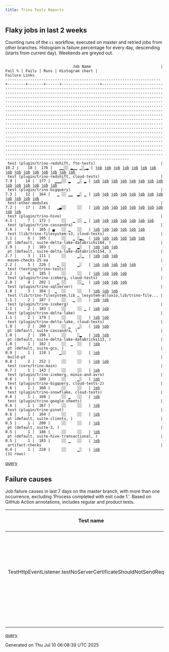 ```yaml
---
title: Trino Tests Reports
---
```


## Flaky jobs in last 2 weeks

Counting runs of the `ci` workflow, executed on master and retried jobs from other branches.
Histogram is failure percentage for every day, descending (starts from current day).
Weekends are greyed out.
<pre><code>
                              Job Name                               | Fail % | Fails | Runs | Histogram chart |                                                                                                                                                                                                                                                                                                                                                                                                                                                                                                                                                                                                                  Failure Links                                                                                                                                                                                                                                                                                                                                                                                                                                                                                                                                                                                                                   
---------------------------------------------------------------------+--------+-------+------+-----------------+--------------------------------------------------------------------------------------------------------------------------------------------------------------------------------------------------------------------------------------------------------------------------------------------------------------------------------------------------------------------------------------------------------------------------------------------------------------------------------------------------------------------------------------------------------------------------------------------------------------------------------------------------------------------------------------------------------------------------------------------------------------------------------------------------------------------------------------------------------------------------------------------------------------------------------------------------------------------------------------------------------------------------------------------------------------------------------------------------------------------------------------------------------------------------------------------------------------------------------------------------
 test (plugin/trino-redshift, fte-tests)                             |   10.2 |    18 |  176 |   ▁▁░░ ▂▁▁ ▁░▁▂ | <a href="https://github.com/trinodb/trino/actions/runs/16145853550/job/45564472997">job</a> <a href="https://github.com/trinodb/trino/actions/runs/16116075416/job/45470192541">job</a> <a href="https://github.com/trinodb/trino/actions/runs/16042161136/job/45265759257">job</a> <a href="https://github.com/trinodb/trino/actions/runs/16042161136/job/45265759257">job</a> <a href="https://github.com/trinodb/trino/actions/runs/16050701766/job/45292474240">job</a> <a href="https://github.com/trinodb/trino/actions/runs/16023456273/job/45205726341">job</a> <a href="https://github.com/trinodb/trino/actions/runs/16025498979/job/45212359945">job</a> <a href="https://github.com/trinodb/trino/actions/runs/16033868061/job/45240853712">job</a> <a href="https://github.com/trinodb/trino/actions/runs/15999825428/job/45131762223">job</a> <a href="https://github.com/trinodb/trino/actions/runs/15959045253/job/45009114158">job</a> <a href="https://github.com/trinodb/trino/actions/runs/15926066729/job/44923556717">job</a> <a href="https://github.com/trinodb/trino/actions/runs/15926066729/job/44923556717">job</a> <a href="https://github.com/trinodb/trino/actions/runs/15936168102/job/44956425311">job</a> <a href="https://github.com/trinodb/trino/actions/runs/15936168102/job/44956425311">job</a> <a href="https://github.com/trinodb/trino/actions/runs/15896116875/job/44828024660">job</a>  
 test (plugin/trino-redshift, cloud-tests)                           |    7.9 |    14 |  177 |  ▁▁▁░░ ▂   ▁░ ▂ | <a href="https://github.com/trinodb/trino/actions/runs/16166347634/job/45629143312">job</a> <a href="https://github.com/trinodb/trino/actions/runs/16166704742/job/45630304525">job</a> <a href="https://github.com/trinodb/trino/actions/runs/16145853550/job/45564472943">job</a> <a href="https://github.com/trinodb/trino/actions/runs/16115884241/job/45469590754">job</a> <a href="https://github.com/trinodb/trino/actions/runs/16042161136/job/45265759225">job</a> <a href="https://github.com/trinodb/trino/actions/runs/16042161136/job/45265759225">job</a> <a href="https://github.com/trinodb/trino/actions/runs/16050701766/job/45292474402">job</a> <a href="https://github.com/trinodb/trino/actions/runs/16023456273/job/45205726306">job</a> <a href="https://github.com/trinodb/trino/actions/runs/15959045253/job/45009114157">job</a> <a href="https://github.com/trinodb/trino/actions/runs/15896138402/job/44828091677">job</a> <a href="https://github.com/trinodb/trino/actions/runs/15897809009/job/44833576841">job</a> <a href="https://github.com/trinodb/trino/actions/runs/15901841160/job/44846536039">job</a> <a href="https://github.com/trinodb/trino/actions/runs/15902903167/job/44850114871">job</a> <a href="https://github.com/trinodb/trino/actions/runs/15905751102/job/44860136483">job</a>                                                                                  
 test (plugin/trino-bigquery)                                        |    7.3 |    12 |  164 |   ▁ ░░ ▁▁  ▂░ ▁ | <a href="https://github.com/trinodb/trino/actions/runs/16134263695/job/45527434944">job</a> <a href="https://github.com/trinodb/trino/actions/runs/16140861875/job/45547899456">job</a> <a href="https://github.com/trinodb/trino/actions/runs/16042161136/job/45265759129">job</a> <a href="https://github.com/trinodb/trino/actions/runs/16042161136/job/45265759129">job</a> <a href="https://github.com/trinodb/trino/actions/runs/16018873103/job/45190951431">job</a> <a href="https://github.com/trinodb/trino/actions/runs/16021342174/job/45198930971">job</a> <a href="https://github.com/trinodb/trino/actions/runs/15950369323/job/44989547612">job</a> <a href="https://github.com/trinodb/trino/actions/runs/15958527251/job/45007966244">job</a> <a href="https://github.com/trinodb/trino/actions/runs/15908415426/job/44869377041">job</a> <a href="https://github.com/trinodb/trino/actions/runs/15908415426/job/44869377041">job</a> <a href="https://github.com/trinodb/trino/actions/runs/15908415426/job/44878330940">job</a> <a href="https://github.com/trinodb/trino/actions/runs/15908415426/job/44878330940">job</a>                                                                                                                                                                                                                                                  
 test-other-modules                                                  |    7.2 |    17 |  236 |   ▁▃░░     ░░   | <a href="https://github.com/trinodb/trino/actions/runs/16124860116/job/45547905346">job</a> <a href="https://github.com/trinodb/trino/actions/runs/16124860116/job/45547905346">job</a> <a href="https://github.com/trinodb/trino/actions/runs/16134263695/job/45527394224">job</a> <a href="https://github.com/trinodb/trino/actions/runs/16145623352/job/45563561050">job</a> <a href="https://github.com/trinodb/trino/actions/runs/16112278251/job/45458289448">job</a> <a href="https://github.com/trinodb/trino/actions/runs/16115273716/job/45467639919">job</a> <a href="https://github.com/trinodb/trino/actions/runs/16115884241/job/45469535794">job</a> <a href="https://github.com/trinodb/trino/actions/runs/16116075416/job/45470132444">job</a> <a href="https://github.com/trinodb/trino/actions/runs/16117372295/job/45474301952">job</a> <a href="https://github.com/trinodb/trino/actions/runs/16025498979/job/45212286548">job</a>                                                                                                                                                                                                                                                                                                                                                                                                                  
 test (plugin/trino-hive)                                            |    4.1 |     7 |  172 |     ░░   ▁ ░░ ▁ | <a href="https://github.com/trinodb/trino/actions/runs/16166704742/job/45630304452">job</a> <a href="https://github.com/trinodb/trino/actions/runs/16016164840/job/45183141123">job</a> <a href="https://github.com/trinodb/trino/actions/runs/15996482426/job/45121060093">job</a> <a href="https://github.com/trinodb/trino/actions/runs/15965858549/job/45026092637">job</a> <a href="https://github.com/trinodb/trino/actions/runs/15901841160/job/44846536000">job</a> <a href="https://github.com/trinodb/trino/actions/runs/15908415426/job/44869377095">job</a> <a href="https://github.com/trinodb/trino/actions/runs/15908415426/job/44869377095">job</a>                                                                                                                                                                                                                                                                                                                                                                                                                                                                                                                                                                                                                                                                  
 test (plugin/trino-cassandra)                                       |    3.6 |     6 |  165 | ▄   ░░ ▁   ░░   | <a href="https://github.com/trinodb/trino/actions/runs/16184390618/job/45687234505">job</a> <a href="https://github.com/trinodb/trino/actions/runs/16184390618/job/45687234505">job</a> <a href="https://github.com/trinodb/trino/actions/runs/16042161136/job/45265759143">job</a> <a href="https://github.com/trinodb/trino/actions/runs/16042161136/job/45265759143">job</a> <a href="https://github.com/trinodb/trino/actions/runs/16048403271/job/45285133039">job</a> <a href="https://github.com/trinodb/trino/actions/runs/15965465365/job/45025001028">job</a>                                                                                                                                                                                                                                                                                                                                                                                                                                                                                                                                                                                                                                                                                                                                                  
 test (lib/trino-filesystem-s3, cloud-tests)                         |    3.1 |     6 |  195 |     ░░   ▁ ░▂▁  | <a href="https://github.com/trinodb/trino/actions/runs/16180955786/job/45677308386">job</a> <a href="https://github.com/trinodb/trino/actions/runs/15994141271/job/45113627091">job</a> <a href="https://github.com/trinodb/trino/actions/runs/15943661360/job/44974991932">job</a> <a href="https://github.com/trinodb/trino/actions/runs/15943661360/job/44974991932">job</a> <a href="https://github.com/trinodb/trino/actions/runs/15926066729/job/44923556622">job</a> <a href="https://github.com/trinodb/trino/actions/runs/15926066729/job/44923556622">job</a>                                                                                                                                                                                                                                                                                                                                                                                                                                                                                                                                                                                                                                                                                                                                                  
 pt (default, suite-delta-lake-databricks164, )                      |    2.9 |     3 |  103 |     ░░ ▁   ▂░   | <a href="https://github.com/trinodb/trino/actions/runs/16048403271/job/45285899545">job</a> <a href="https://github.com/trinodb/trino/actions/runs/15949758160/job/44988460044">job</a> <a href="https://github.com/trinodb/trino/actions/runs/15950369323/job/44989696993">job</a>                                                                                                                                                                                                                                                                                                                                                                                                                                                                                                                                                                                                                                                                                                                                                                                                                                                                                                                                                                                                  
 pt (default, suite-delta-lake-databricks154, )                      |    2.7 |     3 |  111 |     ░░     ▁░▁  | <a href="https://github.com/trinodb/trino/actions/runs/15959045253/job/45009279581">job</a> <a href="https://github.com/trinodb/trino/actions/runs/15926066729/job/44924076929">job</a> <a href="https://github.com/trinodb/trino/actions/runs/15926066729/job/44924076929">job</a>                                                                                                                                                                                                                                                                                                                                                                                                                                                                                                                                                                                                                                                                                                                                                                                                                                                                                                                                                                                                  
 maven-checks 25-ea                                                  |    2.2 |     5 |  226 |   ▁ ░░     ▁░   | <a href="https://github.com/trinodb/trino/actions/runs/16143961655/job/45557820270">job</a> <a href="https://github.com/trinodb/trino/actions/runs/16145853550/job/45564379843">job</a> <a href="https://github.com/trinodb/trino/actions/runs/16033651805/job/45240080459">job</a> <a href="https://github.com/trinodb/trino/actions/runs/15980909482/job/45074841597">job</a> <a href="https://github.com/trinodb/trino/actions/runs/15949758160/job/44988278589">job</a>                                                                                                                                                                                                                                                                                                                                                                                                                                                                                                                                                                                                                                                                                                                                                                                                                                  
 test (testing/trino-tests)                                          |    2.2 |     4 |  185 |     ░░     ░░   | <a href="https://github.com/trinodb/trino/actions/runs/16166347634/job/45629143308">job</a> <a href="https://github.com/trinodb/trino/actions/runs/16025498979/job/45212359962">job</a> <a href="https://github.com/trinodb/trino/actions/runs/15936139211/job/44956340095">job</a> <a href="https://github.com/trinodb/trino/actions/runs/15899680163/job/44839637817">job</a>                                                                                                                                                                                                                                                                                                                                                                                                                                                                                                                                                                                                                                                                                                                                                                                                                                                                                                                  
 test (plugin/trino-iceberg, cloud-tests)                            |    2.0 |     4 |  202 |   ▁ ░░     ░░▁  | <a href="https://github.com/trinodb/trino/actions/runs/16145853550/job/45564475585">job</a> <a href="https://github.com/trinodb/trino/actions/runs/16149445136/job/45576876558">job</a> <a href="https://github.com/trinodb/trino/actions/runs/15931113196/job/44940372996">job</a> <a href="https://github.com/trinodb/trino/actions/runs/15931113196/job/44940372996">job</a>                                                                                                                                                                                                                                                                                                                                                                                                                                                                                                                                                                                                                                                                                                                                                                                                                                                                                                                  
 test (plugin/trino-sqlserver)                                       |    1.8 |     3 |  164 |  ▁  ░░     ░░   | <a href="https://github.com/trinodb/trino/actions/runs/16166347634/job/45629143275">job</a> <a href="https://github.com/trinodb/trino/actions/runs/16182359636/job/45681517723">job</a> <a href="https://github.com/trinodb/trino/actions/runs/16128976490/job/45512553122">job</a>                                                                                                                                                                                                                                                                                                                                                                                                                                                                                                                                                                                                                                                                                                                                                                                                                                                                                                                                                                                                  
 test (lib/trino-filesystem,lib … lesystem-alluxio,lib/trino-file... |    1.1 |     2 |  187 |     ░░   ▁ ░░   | <a href="https://github.com/trinodb/trino/actions/runs/15990281759/job/45102217403">job</a> <a href="https://github.com/trinodb/trino/actions/runs/15990281759/job/45102217403">job</a>                                                                                                                                                                                                                                                                                                                                                                                                                                                                                                                                                                                                                                                                                                                                                                                                                                                                                                                                                                                                                                                                                  
 test (plugin/trino-iceberg)                                         |    1.1 |     2 |  183 |     ░░     ░░ ▁ | <a href="https://github.com/trinodb/trino/actions/runs/15896138402/job/44828091616">job</a> <a href="https://github.com/trinodb/trino/actions/runs/15901841160/job/44846536015">job</a>                                                                                                                                                                                                                                                                                                                                                                                                                                                                                                                                                                                                                                                                                                                                                                                                                                                                                                                                                                                                                                                                                  
 test (plugin/trino-delta-lake)                                      |    1.1 |     2 |  179 |     ░░     ░░   | <a href="https://github.com/trinodb/trino/actions/runs/16163727441/job/45620630369">job</a> <a href="https://github.com/trinodb/trino/actions/runs/15902903167/job/44850114747">job</a>                                                                                                                                                                                                                                                                                                                                                                                                                                                                                                                                                                                                                                                                                                                                                                                                                                                                                                                                                                                                                                                                                  
 test (plugin/trino-delta-lake, cloud-tests)                         |    1.0 |     2 |  200 |     ░░ ▁   ▁░   | <a href="https://github.com/trinodb/trino/actions/runs/16040528506/job/45261051428">job</a> <a href="https://github.com/trinodb/trino/actions/runs/15957878635/job/45006529010">job</a>                                                                                                                                                                                                                                                                                                                                                                                                                                                                                                                                                                                                                                                                                                                                                                                                                                                                                                                                                                                                                                                                                  
 pt (default, suite-cassandra, )                                     |    1.0 |     2 |  196 |     ░░     ░▂   | <a href="https://github.com/trinodb/trino/actions/runs/15939077309/job/44964581752">job</a> <a href="https://github.com/trinodb/trino/actions/runs/15939077309/job/44964581752">job</a>                                                                                                                                                                                                                                                                                                                                                                                                                                                                                                                                                                                                                                                                                                                                                                                                                                                                                                                                                                                                                                                                                  
 pt (default, suite-delta-lake-databricks113, )                      |    1.0 |     1 |  102 |     ░░  ▁  ░░   | <a href="https://github.com/trinodb/trino/actions/runs/16018873103/job/45191576727">job</a>                                                                                                                                                                                                                                                                                                                                                                                                                                                                                                                                                                                                                                                                                                                                                                                                                                                                                                                                                                                                                                                                                                                                                                  
 pt (default, suite-gcs, )                                           |    0.9 |     1 |  110 |    ▁░░     ░░   | <a href="https://github.com/trinodb/trino/actions/runs/16115884241/job/45470472079">job</a>                                                                                                                                                                                                                                                                                                                                                                                                                                                                                                                                                                                                                                                                                                                                                                                                                                                                                                                                                                                                                                                                                                                                                                  
 build-pt                                                            |    0.8 |     2 |  252 |     ░░     ░░   | <a href="https://github.com/trinodb/trino/actions/runs/16021077839/job/45198103380">job</a> <a href="https://github.com/trinodb/trino/actions/runs/15980909482/job/45074841726">job</a>                                                                                                                                                                                                                                                                                                                                                                                                                                                                                                                                                                                                                                                                                                                                                                                                                                                                                                                                                                                                                                                                                  
 test (core/trino-main)                                              |    0.7 |     1 |  143 |     ░░     ░░   | <a href="https://github.com/trinodb/trino/actions/runs/15896116875/job/44828024575">job</a>                                                                                                                                                                                                                                                                                                                                                                                                                                                                                                                                                                                                                                                                                                                                                                                                                                                                                                                                                                                                                                                                                                                                                                  
 test (plugin/trino-iceberg, minio-and-avro)                         |    0.6 |     1 |  180 |     ░░     ▁░   | <a href="https://github.com/trinodb/trino/actions/runs/15949758160/job/44988301228">job</a>                                                                                                                                                                                                                                                                                                                                                                                                                                                                                                                                                                                                                                                                                                                                                                                                                                                                                                                                                                                                                                                                                                                                                                  
 test (plugin/trino-bigquery, cloud-tests-2)                         |    0.6 |     1 |  168 |     ░░     ░░   | <a href="https://github.com/trinodb/trino/actions/runs/15983513915/job/45083120570">job</a>                                                                                                                                                                                                                                                                                                                                                                                                                                                                                                                                                                                                                                                                                                                                                                                                                                                                                                                                                                                                                                                                                                                                                                  
 test (plugin/trino-snowflake, cloud-tests)                          |    0.6 |     1 |  168 |     ░░ ▁   ░░   | <a href="https://github.com/trinodb/trino/actions/runs/16059706453/job/45322695138">job</a>                                                                                                                                                                                                                                                                                                                                                                                                                                                                                                                                                                                                                                                                                                                                                                                                                                                                                                                                                                                                                                                                                                                                                                  
 test (plugin/trino-google-sheets)                                   |    0.6 |     1 |  167 |     ░░     ░░   | <a href="https://github.com/trinodb/trino/actions/runs/16165061254/job/45625003321">job</a>                                                                                                                                                                                                                                                                                                                                                                                                                                                                                                                                                                                                                                                                                                                                                                                                                                                                                                                                                                                                                                                                                                                                                                  
 test (plugin/trino-pinot)                                           |    0.6 |     1 |  164 |     ░░     ░░   | <a href="https://github.com/trinodb/trino/actions/runs/16033868061/job/45240853697">job</a>                                                                                                                                                                                                                                                                                                                                                                                                                                                                                                                                                                                                                                                                                                                                                                                                                                                                                                                                                                                                                                                                                                                                                                  
 pt (default, suite-clients, )                                       |    0.5 |     1 |  200 |     ░░     ░░   | <a href="https://github.com/trinodb/trino/actions/runs/16115884241/job/45470472074">job</a>                                                                                                                                                                                                                                                                                                                                                                                                                                                                                                                                                                                                                                                                                                                                                                                                                                                                                                                                                                                                                                                                                                                                                                  
 pt (default, suite-3, )                                             |    0.5 |     1 |  186 |     ░░     ░░   | <a href="https://github.com/trinodb/trino/actions/runs/16033868061/job/45241487096">job</a>                                                                                                                                                                                                                                                                                                                                                                                                                                                                                                                                                                                                                                                                                                                                                                                                                                                                                                                                                                                                                                                                                                                                                                  
 pt (default, suite-hive-transactional, )                            |    0.5 |     1 |  183 |     ░░ ▁   ░░   | <a href="https://github.com/trinodb/trino/actions/runs/16051040166/job/45294348371">job</a>                                                                                                                                                                                                                                                                                                                                                                                                                                                                                                                                                                                                                                                                                                                                                                                                                                                                                                                                                                                                                                                                                                                                                                  
 artifact-checks                                                     |    0.4 |     1 |  228 |     ░░     ▁░   | <a href="https://github.com/trinodb/trino/actions/runs/15949758160/job/44988278583">job</a>                                                                                                                                                                                                                                                                                                                                                                                                                                                                                                                                                                                                                                                                                                                                                                                                                                                                                                                                                                                                                                                                                                                                                                  
(31 rows)
</code></pre>
[query](https://github.com/trinodb/reports/blob/034484e8ee96ed4891a26b1a46170d592af83405/sql/tests/jobs.sql)

## Failure causes

Job failure causes in last 7 days on the master branch, with more than one occurrence,
excluding 'Process completed with exit code 1.'.
Based on GitHub Action annotations, includes regular and product tests.

| Test name                                                         | Message                                  | Test failures | Run failures | % of runs | First seen at           | Last seen at            | Failure Links                                                                                                                                                                                                                                                                                                                                                                                                    |
| ----------------------------------------------------------------- | ---------------------------------------- | -------------:| ------------:| ---------:| ----------------------- | ----------------------- | ---------------------------------------------------------------------------------------------------------------------------------------------------------------------------------------------------------------------------------------------------------------------------------------------------------------------------------------------------------------------------------------------------------------- |
|                                                                   | Process completed with exit code 255.    |            10 |            7 |       2.4 | 2025-07-03 05:54:32.000 | 2025-07-09 10:57:33.000 | <a href="https://github.com/trinodb/trino/actions/runs/16042161136/job/45265759225">job</a> <a href="https://github.com/trinodb/trino/actions/runs/16042161136/job/45265759257">job</a> <a href="https://github.com/trinodb/trino/actions/runs/16050701766/job/45292474240">job</a> <a href="https://github.com/trinodb/trino/actions/runs/16050701766/job/45292474402">job</a> <a href="https://github.com/trinodb/trino/actions/runs/16115884241/job/45469590754">job</a>  |
| TestHttpEventListener.testNoServerCertificateShouldNotSendRequest | \[Handshake should have failed\] \&lt;br/\&gt; |             9 |            6 |       2.1 | 2025-07-07 11:28:11.000 | 2025-07-08 14:29:20.000 | <a href="https://github.com/trinodb/trino/actions/runs/16115273716/job/45467639919">job</a> <a href="https://github.com/trinodb/trino/actions/runs/16115884241/job/45469535794">job</a> <a href="https://github.com/trinodb/trino/actions/runs/16116075416/job/45470132444">job</a> <a href="https://github.com/trinodb/trino/actions/runs/16117372295/job/45474301952">job</a> <a href="https://github.com/trinodb/trino/actions/runs/16117372295/job/45480274689">job</a>  |
|                                                                   | Unhandled error: HttpError: Server Error |             3 |            3 |       1.0 | 2025-07-08 14:17:53.000 | 2025-07-08 15:10:04.000 | <a href="https://github.com/trinodb/trino/actions/runs/16145841290/job/45564335586">job</a> <a href="https://github.com/trinodb/trino/actions/runs/16147003401/job/45568410288">job</a> <a href="https://github.com/trinodb/trino/actions/runs/16147131774/job/45568855140">job</a>                                                                                                                                                                  |
|                                                                   | The server is busy.\&lt;br/\&gt;               |             2 |            1 |       0.3 | 2025-07-07 12:00:34.000 | 2025-07-07 12:00:35.000 | <a href="https://github.com/trinodb/trino/actions/runs/16115884241/job/45470472074">job</a> <a href="https://github.com/trinodb/trino/actions/runs/16115884241/job/45470472079">job</a>                                                                                                                                                                                                                                                  |

[query](https://github.com/trinodb/reports/blob/034484e8ee96ed4891a26b1a46170d592af83405/sql/tests/annotations.sql)

Generated on Thu Jul 10 06:08:39 UTC 2025
